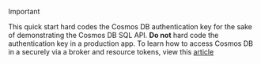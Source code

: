 > [!IMPORTANT]
> This quick start hard codes the Cosmos DB authentication key for the sake of demonstrating the Cosmos DB SQL API. **Do not** hard code the authentication key in a production app. To learn how to access Cosmos DB in a securely via a broker and resource tokens, view this [article](https://docs.microsoft.com/xamarin/xamarin-forms/data-cloud/cosmosdb/authentication)